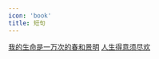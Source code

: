 ```yaml
---
icon: 'book'
title: 短句
---
```


[我的生命是一万次的春和景明](https://www.baidu.com/s?wd=%E6%88%91%E7%9A%84%E7%94%9F%E5%91%BD%E6%98%AF%E4%B8%80%E4%B8%87%E6%AC%A1%E7%9A%84%E6%98%A5%E5%92%8C%E6%99%AF%E6%98%8E)
[人生得意须尽欢](https://www.baidu.com/s?wd=%E4%BA%BA%E7%94%9F%E5%BE%97%E6%84%8F%E9%A1%BB%E5%B0%BD%E6%AC%A2)
